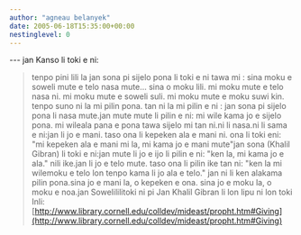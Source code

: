 ```yaml
---
author: "agneau belanyek"
date: 2005-06-18T15:35:00+00:00
nestinglevel: 0
---
```

\---
 jan Kanso li toki e ni:
> tenpo pini lili la jan sona pi sijelo pona li toki e ni tawa mi :
> sina moku e soweli mute e telo nasa mute... sina o moku lili.
>mi moku mute e telo nasa ni. mi moku mute e soweli suli.
> mi moku mute e moku suwi kin.
> tenpo suno ni la mi pilin pona. tan ni la mi pilin e ni :
> jan sona pi sijelo pona li nasa mute.jan mute mute li pilin e ni: mi wile kama jo e sijelo pona. mi wileala pana e pona tawa sijelo mi tan ni.ni li nasa.ni li sama e ni:jan li jo e mani. taso ona li kepeken ala e mani ni. ona li toki eni: "mi kepeken ala e mani mi la, mi kama jo e mani mute"jan sona (Khalil Gibran) li toki e ni:jan mute li jo e ijo li pilin e ni: "ken la, mi kama jo e ala." nili ike.jan li jo e telo mute. taso ona li pilin ike tan ni: "ken la mi wilemoku e telo lon tenpo kama li jo ala e telo." jan ni li ken alakama pilin pona.sina jo e mani la, o kepeken e ona. sina jo e moku la, o moku e noa.jan Sowelililitoki ni pi Jan Khalil Gibran li lon lipu ni lon toki Inli:[http://www.library.cornell.edu/colldev/mideast/propht.htm#Giving](http://www.library.cornell.edu/colldev/mideast/propht.htm#Giving)